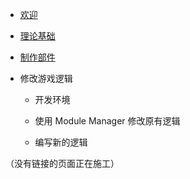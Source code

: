 - [欢迎](https://github.com/NKID00/GuideToKSPModMaking/wiki)

- [理论基础](https://github.com/NKID00/GuideToKSPModMaking/wiki/理论基础)

- [制作部件](https://github.com/NKID00/GuideToKSPModMaking/wiki/制作部件)

- 修改游戏逻辑

  - 开发环境

  - 使用 Module Manager 修改原有逻辑
  
  - 编写新的逻辑

（没有链接的页面正在施工）
